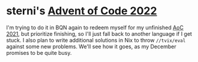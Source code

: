 # sterni's [Advent of Code 2022](adventofcode.com/2022)

I'm trying to do it in BQN again to redeem myself for my unfinished [AoC 2021](../2021),
but prioritize finishing, so I'll just fall back to another language if I get stuck.
I also plan to write additional solutions in Nix to throw `//tvix/eval` against
some new problems. We'll see how it goes, as my December promises to be quite
busy.
